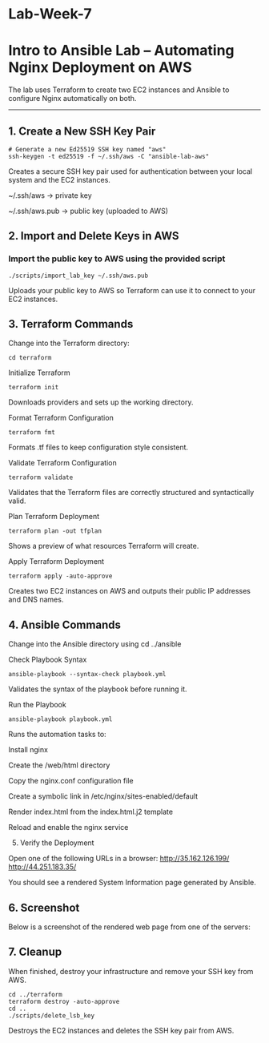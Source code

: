 # Lab-Week-7
# Intro to Ansible Lab – Automating Nginx Deployment on AWS

The lab uses Terraform to create two EC2 instances and Ansible to configure Nginx automatically on both.  

---

##  1. Create a New SSH Key Pair

```
# Generate a new Ed25519 SSH key named "aws"
ssh-keygen -t ed25519 -f ~/.ssh/aws -C "ansible-lab-aws"
```
Creates a secure SSH key pair used for authentication between your local system and the EC2 instances.

~/.ssh/aws → private key

~/.ssh/aws.pub → public key (uploaded to AWS)

## 2. Import and Delete Keys in AWS
### Import the public key to AWS using the provided script

```
./scripts/import_lab_key ~/.ssh/aws.pub
```

Uploads your public key to AWS so Terraform can use it to connect to your EC2 instances.


## 3. Terraform Commands

Change into the Terraform directory:
```
cd terraform
```
Initialize Terraform
```
terraform init
```
Downloads providers and sets up the working directory.

Format Terraform Configuration
```
terraform fmt
```
Formats .tf files to keep configuration style consistent.

Validate Terraform Configuration
```
terraform validate
```
Validates that the Terraform files are correctly structured and syntactically valid.

Plan Terraform Deployment
```
terraform plan -out tfplan
```
Shows a preview of what resources Terraform will create.

Apply Terraform Deployment
```
terraform apply -auto-approve
```
Creates two EC2 instances on AWS and outputs their public IP addresses and DNS names.

## 4. Ansible Commands

Change into the Ansible directory using cd ../ansible

Check Playbook Syntax
```
ansible-playbook --syntax-check playbook.yml
```
Validates the syntax of the playbook before running it.

Run the Playbook
```
ansible-playbook playbook.yml
```

Runs the automation tasks to:

Install nginx

Create the /web/html directory

Copy the nginx.conf configuration file

Create a symbolic link in /etc/nginx/sites-enabled/default

Render index.html from the index.html.j2 template

Reload and enable the nginx service

5. Verify the Deployment

Open one of the following URLs in a browser:
http://35.162.126.199/
http://44.251.183.35/


You should see a rendered System Information page generated by Ansible.

 ## 6. Screenshot
Below is a screenshot of the rendered web page from one of the servers:


 ## 7. Cleanup

When finished, destroy your infrastructure and remove your SSH key from AWS.

```
cd ../terraform
terraform destroy -auto-approve
cd ..
./scripts/delete_lsb_key
```
Destroys the EC2 instances and deletes the SSH key pair from AWS.
